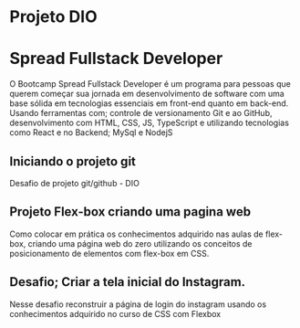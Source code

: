 # Projeto DIO

# Spread Fullstack Developer

O Bootcamp Spread Fullstack Developer é um programa para pessoas que querem começar sua jornada em desenvolvimento de software com uma base sólida em tecnologias essenciais em front-end quanto em back-end. Usando ferramentas com; controle de versionamento Git e ao GitHub, desenvolvimento com HTML, CSS, JS, TypeScript e utilizando tecnologias como React e no Backend; MySql e NodejS

## Iniciando o projeto git
Desafio de projeto git/github - DIO

## Projeto Flex-box criando uma pagina web

Como colocar em prática os conhecimentos adquirido nas aulas de flex-box, criando uma página web do zero utilizando os conceitos de posicionamento de elementos com flex-box em CSS. 

## Desafio; Criar a tela inicial do Instagram.

Nesse desafio reconstruir a página de login do instagram usando os conhecimentos adquirido no curso de CSS com Flexbox